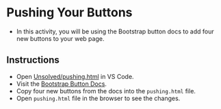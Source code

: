 # Pushing Your Buttons

- In this activity, you will be using the Bootstrap button docs to add four new buttons to your web page.

## Instructions

- Open [Unsolved/pushing.html](Unsolved/pushing.html) in VS Code.
- Visit the [Bootstrap Button Docs](https://getbootstrap.com/docs/4.1/components/buttons/).
- Copy four new buttons from the docs into the `pushing.html` file.
- Open `pushing.html` file in the browser to see the changes.
